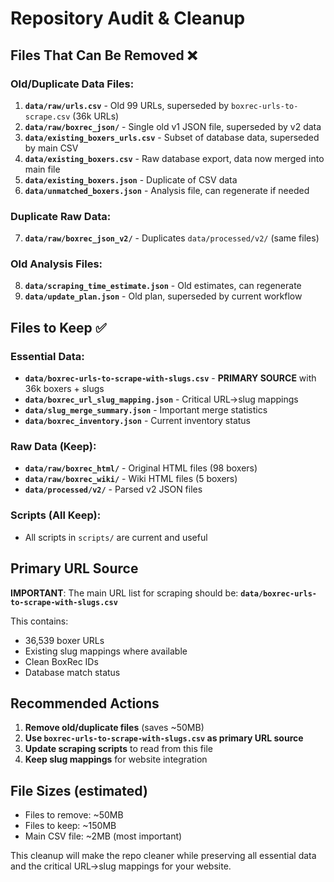# Repository Audit & Cleanup

## Files That Can Be Removed ❌

### Old/Duplicate Data Files:
1. **`data/raw/urls.csv`** - Old 99 URLs, superseded by `boxrec-urls-to-scrape.csv` (36k URLs)
2. **`data/raw/boxrec_json/`** - Single old v1 JSON file, superseded by v2 data
3. **`data/existing_boxers_urls.csv`** - Subset of database data, superseded by main CSV
4. **`data/existing_boxers.csv`** - Raw database export, data now merged into main file
5. **`data/existing_boxers.json`** - Duplicate of CSV data
6. **`data/unmatched_boxers.json`** - Analysis file, can regenerate if needed

### Duplicate Raw Data:
7. **`data/raw/boxrec_json_v2/`** - Duplicates `data/processed/v2/` (same files)

### Old Analysis Files:
8. **`data/scraping_time_estimate.json`** - Old estimates, can regenerate
9. **`data/update_plan.json`** - Old plan, superseded by current workflow

## Files to Keep ✅

### Essential Data:
- **`data/boxrec-urls-to-scrape-with-slugs.csv`** - **PRIMARY SOURCE** with 36k boxers + slugs
- **`data/boxrec_url_slug_mapping.json`** - Critical URL→slug mappings
- **`data/slug_merge_summary.json`** - Important merge statistics
- **`data/boxrec_inventory.json`** - Current inventory status

### Raw Data (Keep):
- **`data/raw/boxrec_html/`** - Original HTML files (98 boxers)
- **`data/raw/boxrec_wiki/`** - Wiki HTML files (5 boxers)
- **`data/processed/v2/`** - Parsed v2 JSON files

### Scripts (All Keep):
- All scripts in `scripts/` are current and useful

## Primary URL Source

**IMPORTANT**: The main URL list for scraping should be:
**`data/boxrec-urls-to-scrape-with-slugs.csv`**

This contains:
- 36,539 boxer URLs
- Existing slug mappings where available
- Clean BoxRec IDs
- Database match status

## Recommended Actions

1. **Remove old/duplicate files** (saves ~50MB)
2. **Use `boxrec-urls-to-scrape-with-slugs.csv` as primary URL source**
3. **Update scraping scripts** to read from this file
4. **Keep slug mappings** for website integration

## File Sizes (estimated)
- Files to remove: ~50MB
- Files to keep: ~150MB
- Main CSV file: ~2MB (most important)

This cleanup will make the repo cleaner while preserving all essential data and the critical URL→slug mappings for your website.